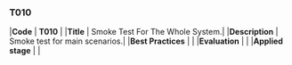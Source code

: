 ### T010

|**Code**           | **T010** |
|**Title**          | Smoke Test For The Whole System.|
|**Description**    | Smoke test for main scenarios.|
|**Best Practices** | |
|**Evaluation**     | |
|**Applied stage**  | |
